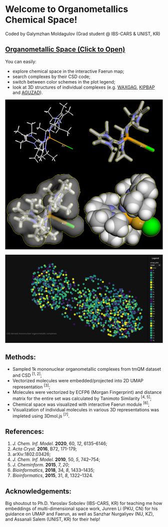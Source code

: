 

# Welcome to Organometallics Chemical Space!

Coded by Galymzhan Moldagulov (Grad student @ IBS-CARS & UNIST, KR)

## [Organometallic Space (Click to Open)](https://moldagulovg.github.io/organometallic-space/umap_plot.html)

You can easily:
- explore chemical space in the interactive Faerun map;
- search complexes by their CSD code;
- switch between color schemes in the plot legend;
- look at 3D structures of individual complexes (e.g. [WAXGAG](https://moldagulovg.github.io/organometallic-space/saved_htmls/WAXGAG.html), [KIPBAP](https://moldagulovg.github.io/organometallic-space/saved_htmls/KIPBAP.html) and [AGUZAD](https://moldagulovg.github.io/organometallic-space/saved_htmls/AGUZAD.html)).


![](https://github.com/moldagulovg/organometallic-space/blob/main/3d-example.png)

![](https://github.com/moldagulovg/organometallic-space/blob/main/om-space.png)

## Methods:
- Sampled 1k mononuclear organometallic complexes from tmQM dataset and CSD <sup>[1, 2]</sup>;
- Vectorized molecules were embedded/projected into 2D UMAP representation <sup>[3]</sup>;
- Molecules were vectorized by ECFP6 (Morgan Fingerprint) and distance matrix for the entire set was calculated by Tanimoto Similarity <sup>[4, 5]</sup>;
- Chemical space was visualized with interactive Faerun module <sup>[6]</sup>;
- Visualization of individual molecules in various 3D representations was impleted using 3Dmol.js <sup>[7]</sup>.

## References:
1) *J. Chem. Inf. Model*. **2020**, 60, *12*, 6135–6146;
2) *Acta Cryst.* **2016**, B72, 171-179;
3) arXiv:1802.03426;
4) *J. Chem. Inf. Model.* **2010**, 50, *5*, 742–754;
5) *J. Cheminform.* **2015**, 7, *20*;
6) *Bioinformatics*, **2018**, 34, *8*, 1433–1435;
7) *Bioinformatics*, **2015**, 31, *8*, 1322–1324.

## Acknowledgements:
Big shoutout to Ph.D. Yaroslav Sobolev (IBS-CARS, KR) for teaching me how embeddings of multi-dimensional space work, Junren Li (PKU, CN) for his guidance on UMAP and Faerun, as well as Sanzhar Nurgaliyev (NU, KZ), and Assanali Salem (UNIST, KR) for their help!